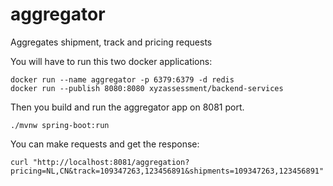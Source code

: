 # aggregator
Aggregates shipment, track and pricing requests

You will have to run this two docker applications:
```
docker run --name aggregator -p 6379:6379 -d redis
docker run --publish 8080:8080 xyzassessment/backend-services
```

Then you  build and run the aggregator app on 8081 port.
```
./mvnw spring-boot:run
```

You can make requests and get the response:
```
curl "http://localhost:8081/aggregation?pricing=NL,CN&track=109347263,123456891&shipments=109347263,123456891"
```
